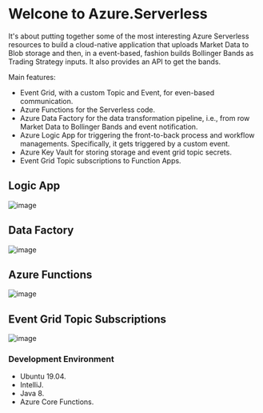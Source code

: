 # Welcone to Azure.Serverless
It's about putting together some of the most interesting Azure Serverless resources to build a cloud-native application that uploads Market Data to Blob storage and then, in a event-based, fashion builds Bollinger Bands as Trading Strategy inputs.
It also provides an API to get the bands.

Main features:
- Event Grid, with a custom Topic and Event, for even-based communication.
- Azure Functions for the Serverless code.  
- Azure Data Factory for the data transformation pipeline, i.e., from row Market Data to Bollinger Bands and event notification.
- Azure Logic App for triggering the front-to-back process and workflow managements. Specifically, it gets triggered by a custom event.
- Azure Key Vault for storing storage and event grid topic secrets.
- Event Grid Topic subscriptions to Function Apps. 


## Logic App
![image](https://user-images.githubusercontent.com/8766989/71740926-d0e92d00-2e5d-11ea-9043-c0280e96ef9b.png)

## Data Factory
![image](https://user-images.githubusercontent.com/8766989/71740995-01c96200-2e5e-11ea-96e5-0bd009a4677f.png)

## Azure Functions
![image](https://user-images.githubusercontent.com/8766989/71741044-24f41180-2e5e-11ea-8d57-b37a2fc7ae71.png)

## Event Grid Topic Subscriptions
![image](https://user-images.githubusercontent.com/8766989/71741129-54a31980-2e5e-11ea-80ed-5e635c9522f8.png)

### Development Environment
- Ubuntu 19.04.
- IntelliJ.
- Java 8.
- Azure Core Functions.
